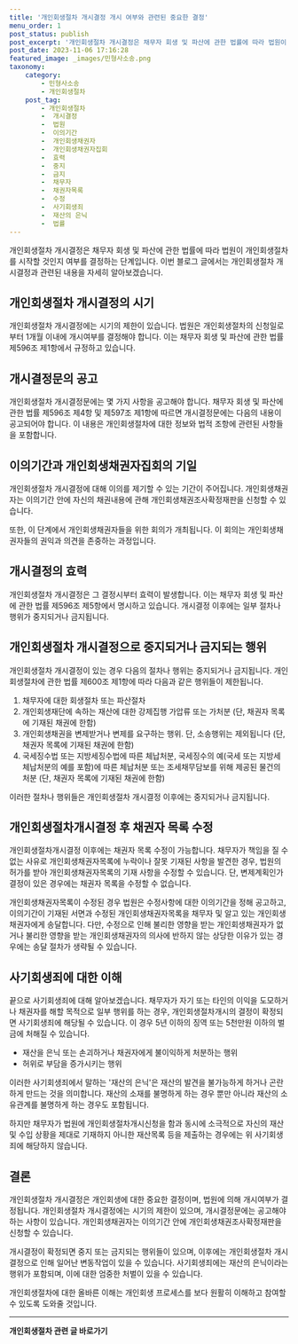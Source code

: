 ```yaml
---
title: '개인회생절차 개시결정 개시 여부와 관련된 중요한 결정'
menu_order: 1
post_status: publish
post_excerpt: '개인회생절차 개시결정은 채무자 회생 및 파산에 관한 법률에 따라 법원이 개인회생절차를 시작할 것인지 여부를 결정하는 단계입니다. 이번 블로그 글에서는 개인회생절차 개시결정과 관련된 내용을 자세히 알아보겠습니다.'
post_date: 2023-11-06 17:16:28
featured_image: _images/민형사소송.png
taxonomy:
    category:
        - 민형사소송
        - 개인회생절차
    post_tag:
        - 개인회생절차
        -  개시결정
        -  법원
        -  이의기간
        -  개인회생채권자
        -  개인회생채권자집회
        -  효력
        -  중지
        -  금지
        -  채무자
        -  채권자목록
        -  수정
        -  사기회생죄
        -  재산의 은닉
        -  법률
---
```



개인회생절차 개시결정은 채무자 회생 및 파산에 관한 법률에 따라 법원이 개인회생절차를 시작할 것인지 여부를 결정하는 단계입니다. 이번 블로그 글에서는 개인회생절차 개시결정과 관련된 내용을 자세히 알아보겠습니다.

## 개인회생절차 개시결정의 시기

개인회생절차 개시결정에는 시기의 제한이 있습니다. 법원은 개인회생절차의 신청일로부터 1개월 이내에 개시여부를 결정해야 합니다. 이는 채무자 회생 및 파산에 관한 법률 제596조 제1항에서 규정하고 있습니다.

## 개시결정문의 공고

개인회생절차 개시결정문에는 몇 가지 사항을 공고해야 합니다. 채무자 회생 및 파산에 관한 법률 제596조 제4항 및 제597조 제1항에 따르면 개시결정문에는 다음의 내용이 공고되어야 합니다. 이 내용은 개인회생절차에 대한 정보와 법적 조항에 관련된 사항들을 포함합니다.

## 이의기간과 개인회생채권자집회의 기일

개인회생절차 개시결정에 대해 이의를 제기할 수 있는 기간이 주어집니다. 개인회생채권자는 이의기간 안에 자신의 채권내용에 관해 개인회생채권조사확정재판을 신청할 수 있습니다.

또한, 이 단계에서 개인회생채권자들을 위한 회의가 개최됩니다. 이 회의는 개인회생채권자들의 권익과 의견을 존중하는 과정입니다.

## 개시결정의 효력

개인회생절차 개시결정은 그 결정시부터 효력이 발생합니다. 이는 채무자 회생 및 파산에 관한 법률 제596조 제5항에서 명시하고 있습니다. 개시결정 이후에는 일부 절차나 행위가 중지되거나 금지됩니다.

## 개인회생절차 개시결정으로 중지되거나 금지되는 행위

개인회생절차 개시결정이 있는 경우 다음의 절차나 행위는 중지되거나 금지됩니다. 개인회생절차에 관한 법률 제600조 제1항에 따라 다음과 같은 행위들이 제한됩니다.

1. 채무자에 대한 회생절차 또는 파산절차
2. 개인회생재단에 속하는 재산에 대한 강제집행 가압류 또는 가처분 (단, 채권자 목록에 기재된 채권에 한함)
3. 개인회생채권을 변제받거나 변제를 요구하는 행위. 단, 소송행위는 제외됩니다 (단, 채권자 목록에 기재된 채권에 한함)
4. 국세징수법 또는 지방세징수법에 따른 체납처분, 국세징수의 예(국세 또는 지방세 체납처분의 예를 포함)에 따른 체납처분 또는 조세채무담보를 위해 제공된 물건의 처분 (단, 채권자 목록에 기재된 채권에 한함)

이러한 절차나 행위들은 개인회생절차 개시결정 이후에는 중지되거나 금지됩니다.

## 개인회생절차개시결정 후 채권자 목록 수정

개인회생절차개시결정 이후에는 채권자 목록 수정이 가능합니다. 채무자가 책임을 질 수 없는 사유로 개인회생채권자목록에 누락이나 잘못 기재된 사항을 발견한 경우, 법원의 허가를 받아 개인회생채권자목록의 기재 사항을 수정할 수 있습니다. 단, 변제계획인가결정이 있은 경우에는 채권자 목록을 수정할 수 없습니다.

개인회생채권자목록이 수정된 경우 법원은 수정사항에 대한 이의기간을 정해 공고하고, 이의기간이 기재된 서면과 수정된 개인회생채권자목록을 채무자 및 알고 있는 개인회생채권자에게 송달합니다. 다만, 수정으로 인해 불리한 영향을 받는 개인회생채권자가 없거나 불리한 영향을 받는 개인회생채권자의 의사에 반하지 않는 상당한 이유가 있는 경우에는 송달 절차가 생략될 수 있습니다.

## 사기회생죄에 대한 이해

끝으로 사기회생죄에 대해 알아보겠습니다. 채무자가 자기 또는 타인의 이익을 도모하거나 채권자를 해할 목적으로 일부 행위를 하는 경우, 개인회생절차개시의 결정이 확정되면 사기회생죄에 해당될 수 있습니다. 이 경우 5년 이하의 징역 또는 5천만원 이하의 벌금에 처해질 수 있습니다.

* 재산을 은닉 또는 손괴하거나 채권자에게 불이익하게 처분하는 행위
* 허위로 부담을 증가시키는 행위

이러한 사기회생죄에서 말하는 '재산의 은닉'은 재산의 발견을 불가능하게 하거나 곤란하게 만드는 것을 의미합니다. 재산의 소재를 불명하게 하는 경우 뿐만 아니라 재산의 소유관계를 불명하게 하는 경우도 포함됩니다.

하지만 채무자가 법원에 개인회생절차개시신청을 함과 동시에 소극적으로 자신의 재산 및 수입 상황을 제대로 기재하지 아니한 재산목록 등을 제출하는 경우에는 위 사기회생죄에 해당하지 않습니다.

## 결론

개인회생절차 개시결정은 개인회생에 대한 중요한 결정이며, 법원에 의해 개시여부가 결정됩니다. 개인회생절차 개시결정에는 시기의 제한이 있으며, 개시결정문에는 공고해야하는 사항이 있습니다. 개인회생채권자는 이의기간 안에 개인회생채권조사확정재판을 신청할 수 있습니다.

개시결정이 확정되면 중지 또는 금지되는 행위들이 있으며, 이후에는 개인회생절차 개시결정으로 인해 일어난 변동작업이 있을 수 있습니다. 사기회생죄에는 재산의 은닉이라는 행위가 포함되며, 이에 대한 엄중한 처벌이 있을 수 있습니다.

개인회생절차에 대한 올바른 이해는 개인회생 프로세스를 보다 원활히 이해하고 참여할 수 있도록 도와줄 것입니다.
<!-- wp:separator -->
<hr class="wp-block-separator has-alpha-channel-opacity"/>
<!-- /wp:separator -->

<!-- wp:group {"backgroundColor":"base","layout":{"type":"constrained"}} -->
<div class="wp-block-group has-base-background-color has-background"><!-- wp:paragraph {"align":"center","fontSize":"medium"} -->
<p class="has-text-align-center has-large-font-size"><strong>개인회생절차 관련 글 바로가기</strong></p>
<!-- /wp:paragraph -->


<!-- wp:latest-posts
{"categories":[{"id":14834,"count":19,"description":"","link":"https://uknowlaw.com/category/%ea%b0%9c%ec%9d%b8%ed%9a%8c%ec%83%9d%ec%a0%88%ec%b0%a8/","name":"개인회생절차","slug":"개인회생절차","taxonomy":"category","parent":0,"meta":[],"_links":{"self":[{"href":"https://uknowlaw.com/wp-json/wp/v2/categories/14834"}],"collection":[{"href":"https://uknowlaw.com/wp-json/wp/v2/categories"}],"about":[{"href":"https://uknowlaw.com/wp-json/wp/v2/taxonomies/category"}],"wp:post_type":[{"href":"https://uknowlaw.com/wp-json/wp/v2/posts?categories=14834"}],"curies":[{"name":"wp","href":"https://api.w.org/{rel}","templated":true}]}}],"postsToShow":100,"excerptLength":28,"postLayout":"grid","columns":2,"featuredImageAlign":"left","featuredImageSizeSlug":"large","fontSize":"small"} /--></div>
<!-- /wp:group -->